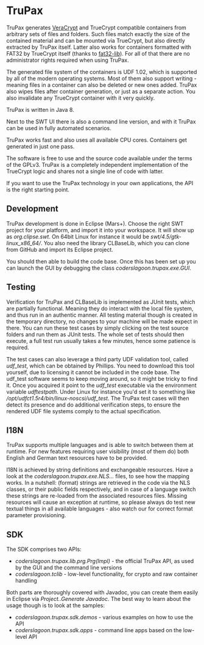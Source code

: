 TruPax
======

TruPax generates [VeraCrypt](https://veracrypt.codeplex.com) and TrueCrypt
compatible containers from arbitrary sets of files and folders. Such files match
exactly the size of the contained material and can be mounted via TrueCrypt, but
also directly extracted by TruPax itself. Latter also works for containers
formatted with FAT32 by TrueCrypt itself (thanks to
[fat32-lib](https://github.com/waldheinz/fat32-lib)). For all of that there are
no administrator rights required when using TruPax.

The generated file system of the containers is UDF 1.02, which is supported by
all of the modern operating systems. Most of them also support writing -
meaning files in a container can also be deleted or new ones added. TruPax also
wipes files after container generation, or just as a separate action. You also
invalidate any TrueCrypt container with it very quickly.

TruPax is written in Java 8.

Next to the SWT UI there is also a command line version, and with it TruPax can
be used in fully automated scenarios.

TruPax works fast and also uses all available CPU cores. Containers get
generated in just one pass.

The software is free to use and the source code available under the terms of
the GPLv3. TruPax is a completely independent implementation of the TrueCrypt
logic and shares not a single line of code with latter.

If you want to use the TruPax technology in your own applications, the API is
the right starting point.

Development
-----------

TruPax development is done in Eclipse (Mars+). Choose the right SWT project for
your platform, and import it into your workspace. It will show up as
*org.clipse.swt*. On 64bit Linux for instance it would be
*swt/4.5/gtk-linux_x86_64/*. You also need the library CLBaseLib, which you can
clone from GitHub and import its Eclipse project.

You should then able to build the code base. Once this has been set up you can
launch the GUI by debugging the class *coderslagoon.trupax.exe.GUI*.

Testing
-------

Verification for TruPax and CLBaseLib is implemented as JUnit tests, which are
partially functional. Meaning they do interact with the local file system, and
thus run in an authentic manner. All testing material though is created in the
temporary directory, no changes to your machine will be made expect in there.
You can run these test cases by simply clicking on the test source folders and
run them as JUnit tests. The whole set of tests should then execute, a full test
run usually takes a few minutes, hence some patience is required.

The test cases can also leverage a third party UDF validation tool, called
*udf_test*, which can be obtained by Phillips. You need to download this tool
yourself, due to licensing it cannot be included in the code base. The udf_test
software seems to keep moving around, so it might be tricky to find it. Once
you acquired it point to the *udf_test* executable via the environment variable
*udftestpath*. Under Linux for instance you'd set it to something like
*/opt/udfct1.5r4/bin/linux-noscsi/udf_test*. The TruPax test cases will then
detect its presence and do additional verification steps, to ensure the rendered
UDF file systems comply to the actual specification.

I18N
----

TruPax supports multiple languages and is able to switch between them at
runtime. For new features requiring user visibility (most of them do) both
English and German text resources have to be provided.

I18N is achieved by string definitions and exchangeable resources. Have a look
at the *coderslagoon.trupax.exe.NLS...* files, to see how the mapping works. In a
nutshell: (format) strings are retrieved in the code via the NLS classes, or
their public fields respectively, and in case of a language switch these strings
are re-loaded from the associated resources files. Missing resources will cause
an exception at runtime, so please always do test new textual things in all
available languages - also watch our for correct format parameter provisioning.

SDK
---

The SDK comprises two APIs:

* *coderslagoon.trupax.lib.prg.Prg(Impl)* - 
  the official TruPax API, as used by the GUI and the command line versions
* *coderslagoon.tclib* -
  low-level functionality, for crypto and raw container handling

Both parts are thoroughly covered with Javadoc, you can create them easily in
Eclipse via *Project..Generate Javadoc*. The best way to learn about the usage
though is to look at the samples:

* *coderslagoon.trupax.sdk.demos* - various examples on how to use the API
* *coderslagoon.trupax.sdk.apps*  - command line apps based on the low-level API
